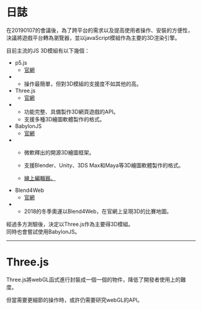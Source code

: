 # 日誌

在20190107的會議後，為了跨平台的需求以及提高使用者操作、安裝的方便性，決議將遊戲平台轉為瀏覽器，並以javaScript模組作為主要的3D渲染引擎。

目前主流的JS 3D模組有以下幾個：

* p5.js
  * [官網](https://p5js.org/)
* * 操作最簡單，但對3D模組的支援度不如其他的高。
* Three.js
  * [官網](https://threejs.org/)
* * 功能完整、具備製作3D網頁遊戲的API。
  * 支援多種3D繪圖軟體製作的格式。
* BabylonJS
  * [官網](https://www.babylonjs.com/)
* * 微軟釋出的開源3D繪圖框架。

  * 支援Blender、Unity、3DS Max和Maya等3D繪圖軟體製作的格式。

  * [線上編輯器。](http://editor.babylonjs.com/)
* Blend4Web
  * [官網](https://www.blend4web.com/en/)
* * 2018的冬季奧運以Blend4Web，在官網上呈現3D的比賽地圖。

經過多方測驗後，決定以Three.js作為主要得3D模組。  
同時也會嘗試使用BabylonJS。

---

# Three.js

Three.js將webGL函式進行封裝成一個一個的物件，降低了開發者使用上的難度。

但當需要更細節的操作時，或許仍需要研究webGL的API。

